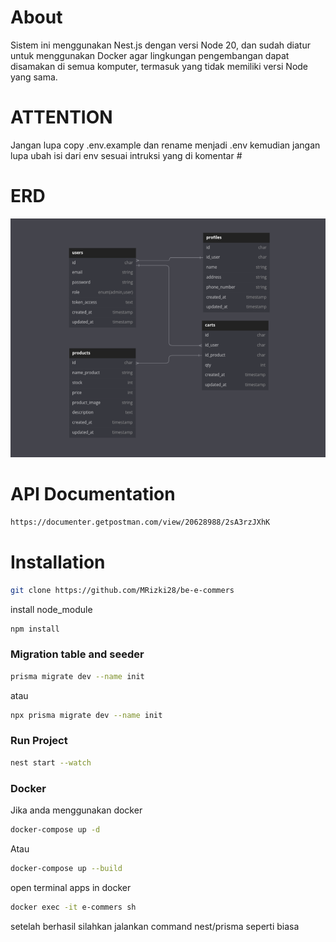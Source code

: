 # About
Sistem ini menggunakan Nest.js dengan versi Node 20, dan sudah diatur untuk menggunakan Docker agar lingkungan pengembangan dapat disamakan di semua komputer, termasuk yang tidak memiliki versi Node yang sama.

# ATTENTION
Jangan lupa copy .env.example dan rename menjadi .env kemudian jangan lupa ubah isi dari env sesuai intruksi yang di komentar #

# ERD
![Diagram Arsitektur](public/image/erd.png)

# API Documentation
```bash
https://documenter.getpostman.com/view/20628988/2sA3rzJXhK
```

# Installation

```bash
git clone https://github.com/MRizki28/be-e-commers
```

install node_module

```bash
npm install
```

### Migration table and seeder

```bash
prisma migrate dev --name init
```

atau

```bash
npx prisma migrate dev --name init
```

### Run Project

```bash
nest start --watch
```

### Docker
Jika anda menggunakan docker 

```bash
docker-compose up -d
```

Atau

```bash
docker-compose up --build
```

open terminal apps in docker
```bash
docker exec -it e-commers sh
```
setelah berhasil silahkan jalankan command nest/prisma seperti biasa


